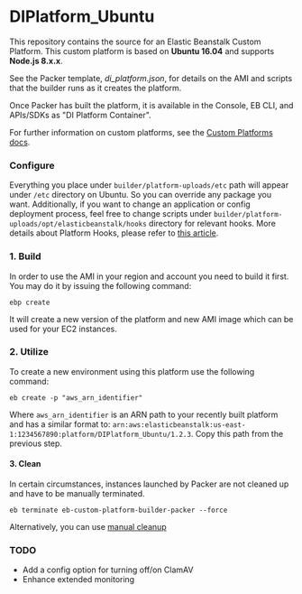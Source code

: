 DIPlatform_Ubuntu
=======================
This repository contains the source for an Elastic Beanstalk Custom Platform.
This custom platform is based on **Ubuntu 16.04** and supports **Node.js 8.x.x**.

See the Packer template, *di_platform.json*, for details on the AMI and
scripts that the builder runs as it creates the platform.

Once Packer has built the platform, it is available in the Console,
EB CLI, and APIs/SDKs as "DI Platform Container".

For further information on custom platforms, see the
[Custom Platforms docs](http://docs.aws.amazon.com/elasticbeanstalk/latest/dg/custom-platforms.html).

### Configure

Everything you place under `builder/platform-uploads/etc` path will appear under `/etc` directory on Ubuntu. So you can override any package you want.
Additionally, if you want to change an application or config deployment process, feel free to change scripts under `builder/platform-uploads/opt/elasticbeanstalk/hooks` directory for relevant hooks.
More details about Platform Hooks, please refer to [this article](https://docs.aws.amazon.com/elasticbeanstalk/latest/dg/custom-platform-hooks.html).

### 1. Build

In order to use the AMI in your region and account you need to build it first.
You may do it by issuing the following command:

```
ebp create
```

It will create a new version of the platform and new AMI image which can be used for your EC2 instances.

### 2. Utilize

To create a new environment using this platform use the following command:

```
eb create -p "aws_arn_identifier"
```
Where `aws_arn_identifier` is an ARN path to your recently built platform and has a similar format to: `arn:aws:elasticbeanstalk:us-east-1:1234567890:platform/DIPlatform_Ubuntu/1.2.3`. Copy this path from the previous step.

#### 3. Clean

In certain circumstances, instances launched by Packer are not cleaned up and have to be manually terminated.

```
eb terminate eb-custom-platform-builder-packer --force
```
Alternatively, you can use [manual cleanup](https://docs.aws.amazon.com/elasticbeanstalk/latest/dg/custom-platforms-packercleanup.html)

### TODO
* Add a config option for turning off/on ClamAV
* Enhance extended monitoring
